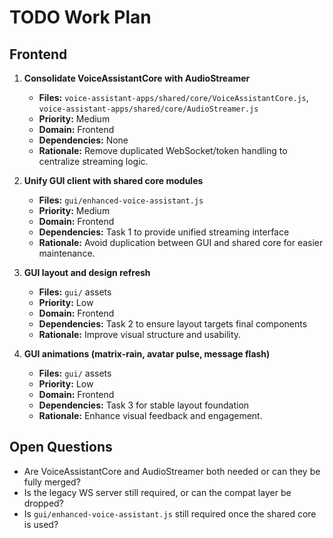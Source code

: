# TODO Work Plan

## Frontend
1. **Consolidate VoiceAssistantCore with AudioStreamer**
   - **Files:** `voice-assistant-apps/shared/core/VoiceAssistantCore.js`, `voice-assistant-apps/shared/core/AudioStreamer.js`
   - **Priority:** Medium
   - **Domain:** Frontend
   - **Dependencies:** None
   - **Rationale:** Remove duplicated WebSocket/token handling to centralize streaming logic.

2. **Unify GUI client with shared core modules**
   - **Files:** `gui/enhanced-voice-assistant.js`
   - **Priority:** Medium
   - **Domain:** Frontend
   - **Dependencies:** Task 1 to provide unified streaming interface
   - **Rationale:** Avoid duplication between GUI and shared core for easier maintenance.

3. **GUI layout and design refresh**
   - **Files:** `gui/` assets
   - **Priority:** Low
   - **Domain:** Frontend
   - **Dependencies:** Task 2 to ensure layout targets final components
   - **Rationale:** Improve visual structure and usability.

4. **GUI animations (matrix-rain, avatar pulse, message flash)**
   - **Files:** `gui/` assets
   - **Priority:** Low
   - **Domain:** Frontend
   - **Dependencies:** Task 3 for stable layout foundation
   - **Rationale:** Enhance visual feedback and engagement.

## Open Questions
- Are VoiceAssistantCore and AudioStreamer both needed or can they be fully merged?
- Is the legacy WS server still required, or can the compat layer be dropped?
- Is `gui/enhanced-voice-assistant.js` still required once the shared core is used?
